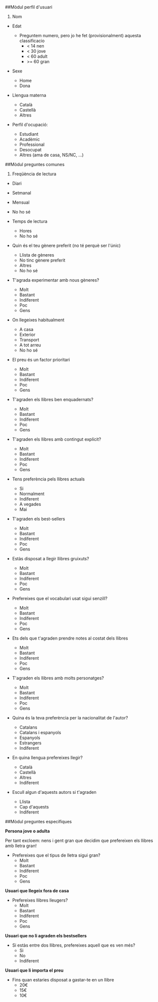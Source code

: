 ##Mòdul perfil d'usuari
1. Nom
- Edat
  - Preguntem numero, pero jo he fet (provisionalment) aquesta classificacio
    - < 14 nen
    - < 30 jove
    - < 60 adult
    - \>= 60 gran

- Sexe
  - Home
  - Dona

- Llengua materna
  - Català
  - Castellà
  - Altres

- Perfil d'ocupació:
  - Estudiant
  - Acadèmic
  - Professional
  - Desocupat
  - Altres (ama de casa, NS/NC, ...)

##Mòdul preguntes comunes

1. Freqüència de lectura
  - Diari
  - Setmanal
  - Mensual
  - No ho sé

- Temps de lectura
  - Hores
  - No ho sé

- Quin és el teu gènere preferit (no té perquè ser l'únic)
  - Llista de gèneres
  - No tinc gènere preferit
  - Altres
  - No ho sé

- T'agrada experimentar amb nous gèneres?
  - Molt
  - Bastant
  - Indiferent
  - Poc
  - Gens

- On llegeixes habitualment
  - A casa
  - Exterior  
  - Transport
  - A tot arreu
  - No ho sé

- El preu és un factor prioritari
  - Molt
  - Bastant
  - Indiferent
  - Poc
  - Gens

- T'agraden els llibres ben enquadernats?
  - Molt
  - Bastant
  - Indiferent
  - Poc
  - Gens

- T'agraden els llibres amb contingut explícit?
  - Molt
  - Bastant
  - Indiferent
  - Poc
  - Gens  

- Tens preferència pels llibres actuals
  - Si
  - Normalment
  - Indiferent
  - A vegades
  - Mai

- T'agraden els best-sellers
  - Molt
  - Bastant
  - Indiferent
  - Poc
  - Gens

- Estàs disposat a llegir llibres gruixuts?
  - Molt
  - Bastant
  - Indiferent
  - Poc
  - Gens

- Prefereixes que el vocabulari usat sigui senzill?
  - Molt
  - Bastant
  - Indiferent
  - Poc
  - Gens

- Ets dels que t'agraden prendre notes al costat dels llibres
  - Molt
  - Bastant
  - Indiferent
  - Poc
  - Gens

- T'agraden els llibres amb molts personatges?
  - Molt
  - Bastant
  - Indiferent
  - Poc
  - Gens

- Quina és la teva preferència per la nacionalitat de l'autor?
  - Catalans
  - Catalans i espanyols
  - Espanyols
  - Estrangers
  - Indiferent

- En quina llengua prefereixes llegir?
  - Català
  - Castellà
  - Altres
  - Indiferent

- Escull algun d'aquests autors si t'agraden
  - Llista
  - Cap d'aquests
  - Indiferent

##Mòdul preguntes específiques

**Persona jove o adulta**

Per tant excloem: nens i gent gran que decidim que prefereixen els llibres amb lletra gran!

- Prefereixes que el tipus de lletra sigui gran?
  - Molt
  - Bastant
  - Indiferent
  - Poc
  - Gens
  
**Usuari que llegeix fora de casa**

- Prefereixes llibres lleugers?
  - Molt
  - Bastant
  - Indiferent
  - Poc
  - Gens
  
**Usuari que no li agraden els bestsellers**

- Si estàs entre dos llibres, prefereixes aquell que es ven més?
  - Si
  - No
  - Indiferent
  
**Usuari que li importa el preu**

- Fins quan estaries disposat a gastar-te en un llibre
  - 20€
  - 15€
  - 10€